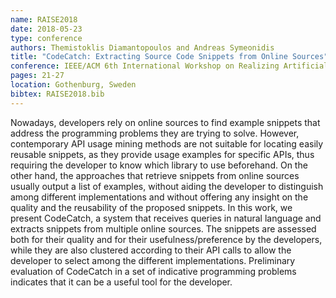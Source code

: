 ```yaml
---
name: RAISE2018
date: 2018-05-23
type: conference
authors: Themistoklis Diamantopoulos and Andreas Symeonidis
title: "CodeCatch: Extracting Source Code Snippets from Online Sources"
conference: IEEE/ACM 6th International Workshop on Realizing Artificial Intelligence Synergies in Software Engineering (RAISE)
pages: 21-27
location: Gothenburg, Sweden
bibtex: RAISE2018.bib
---
```


Nowadays, developers rely on online sources to find example snippets that address the 
programming problems they are trying to solve. However, contemporary API usage mining 
methods are not suitable for locating easily reusable snippets, as they provide usage 
examples for specific APIs, thus requiring the developer to know which library to use 
beforehand. On the other hand, the approaches that retrieve snippets from online sources 
usually output a list of examples, without aiding the developer to distinguish among 
different implementations and without offering any insight on the quality and the 
reusability of the proposed snippets. In this work, we present CodeCatch, a system that 
receives queries in natural language and extracts snippets from multiple online sources. 
The snippets are assessed both for their quality and for their usefulness/preference by 
the developers, while they are also clustered according to their API calls to allow the 
developer to select among the different implementations. Preliminary evaluation of 
CodeCatch in a set of indicative programming problems indicates that it can be a useful 
tool for the developer.
